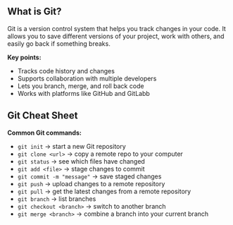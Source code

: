 ## What is Git?

Git is a version control system that helps you track changes in your code. It allows you to save different versions of your project, work with others, and easily go back if something breaks.

**Key points:**

- Tracks code history and changes  
- Supports collaboration with multiple developers  
- Lets you branch, merge, and roll back code  
- Works with platforms like GitHub and GitLabb

## Git Cheat Sheet

**Common Git commands:**

- `git init` → start a new Git repository  
- `git clone <url>` → copy a remote repo to your computer  
- `git status` → see which files have changed  
- `git add <file>` → stage changes to commit  
- `git commit -m "message"` → save staged changes  
- `git push` → upload changes to a remote repository  
- `git pull` → get the latest changes from a remote repository  
- `git branch` → list branches  
- `git checkout <branch>` → switch to another branch  
- `git merge <branch>` → combine a branch into your current branch  
